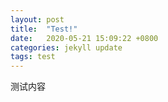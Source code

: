 ```yaml
---
layout: post
title:  "Test!"
date:   2020-05-21 15:09:22 +0800
categories: jekyll update
tags: test
---
```

测试内容
